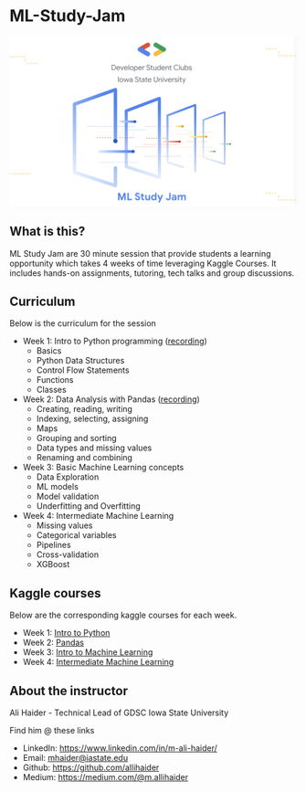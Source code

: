 # ML-Study-Jam

![poster](poster.png)

## What is this?

ML Study Jam are 30 minute session that provide students a learning opportunity which takes 4 weeks of time leveraging Kaggle Courses. It includes hands-on assignments, tutoring, tech talks and group discussions.

## Curriculum

Below is the curriculum for the session

- Week 1: Intro to Python programming ([recording](https://www.loom.com/share/f910d0d9f414475a9490c47eea242959))
  - Basics
  - Python Data Structures
  - Control Flow Statements
  - Functions
  - Classes
- Week 2: Data Analysis with Pandas ([recording](https://www.loom.com/share/0c9267ac9752440d925e088f07c70153))
  - Creating, reading, writing
  - Indexing, selecting, assigning
  - Maps
  - Grouping and sorting
  - Data types and missing values
  - Renaming and combining
- Week 3: Basic Machine Learning concepts
  - Data Exploration
  - ML models
  - Model validation
  - Underfitting and Overfitting
- Week 4: Intermediate Machine Learning
  - Missing values
  - Categorical variables
  - Pipelines
  - Cross-validation
  - XGBoost

## Kaggle courses

Below are the corresponding kaggle courses for each week.

- Week 1: [Intro to Python](https://www.kaggle.com/learn/python)
- Week 2: [Pandas](https://www.kaggle.com/learn/pandas)
- Week 3: [Intro to Machine Learning](https://www.kaggle.com/learn/intro-to-machine-learning)
- Week 4: [Intermediate Machine Learning](https://www.kaggle.com/learn/intermediate-machine-learning)

## About the instructor

Ali Haider - Technical Lead of GDSC Iowa State University

Find him @ these links

- LinkedIn: https://www.linkedin.com/in/m-ali-haider/
- Email: mhaider@iastate.edu
- Github: https://github.com/allihaider
- Medium: https://medium.com/@m.allihaider
